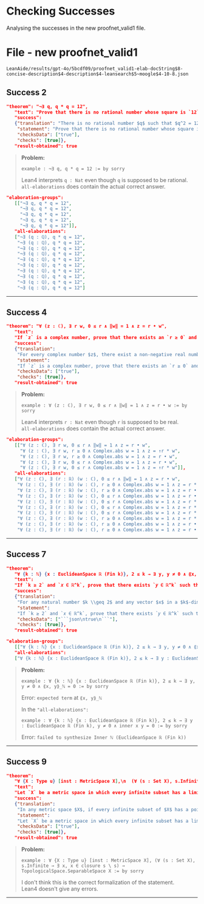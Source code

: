 # Checking Successes

Analysing the successes in the new proofnet_valid1 file.

# File - new proofnet_valid1

`LeanAide/results/gpt-4o/5bcdf09/proofnet_valid1-elab-docString$8-concise-description$4-description$4-leansearch$5~moogle$4-10-8.json`

## Success 2

```json
"theorem": "¬∃ q, q * q = 12",
   "text": "Prove that there is no rational number whose square is `12`.",
   "success":
   {"translation": "There is no rational number $q$ such that $q^2 = 12$.",
    "statement": "Prove that there is no rational number whose square is `12`.",
    "checksData": ["true"],
    "checks": [true]},
   "result-obtained": true
```

> **Problem:**  
>
> ```lean4
> example : ¬∃ q, q * q = 12 := by sorry
> ```
>
> Lean4 interprets `q : Nat` even though `q` is supposed to be rational.  
> `all-elaborations` does contain the actual correct answer.

```json
"elaboration-groups":
   [["¬∃ q, q * q = 12",
     "¬∃ q, q * q = 12",
     "¬∃ q, q * q = 12",
     "¬∃ q, q * q = 12",
     "¬∃ q, q * q = 12"]],
   "all-elaborations":
   ["¬∃ (q : ℚ), q * q = 12",
    "¬∃ (q : ℚ), q * q = 12",
    "¬∃ (q : ℚ), q * q = 12",
    "¬∃ (q : ℚ), q * q = 12",
    "¬∃ (q : ℚ), q * q = 12",
    "¬∃ (q : ℚ), q * q = 12",
    "¬∃ (q : ℚ), q * q = 12",
    "¬∃ (q : ℚ), q * q = 12",
    "¬∃ (q : ℚ), q * q = 12",
    "¬∃ (q : ℚ), q * q = 12"]
```

---

## Success 4

```json
"theorem": "∀ (z : ℂ), ∃ r w, 0 ≤ r ∧ ‖w‖ = 1 ∧ z = r • w",
   "text":
   "If `z` is a complex number, prove that there exists an `r ≥ 0` and a complex number `w` with `| w | = 1` such that `z = rw`.",
   "success":
   {"translation":
    "For every complex number $z$, there exist a non-negative real number $r$ and a complex number $w$ with norm $1$ such that $z = r \\cdot w$.",
    "statement":
    "If `z` is a complex number, prove that there exists an `r ≥ 0` and a complex number `w` with `| w | = 1` such that `z = rw`.",
    "checksData": ["true"],
    "checks": [true]},
   "result-obtained": true
```

> **Problem:**  
> 
> ```lean4
> example : ∀ (z : ℂ), ∃ r w, 0 ≤ r ∧ ‖w‖ = 1 ∧ z = r • w := by sorry
> ```
>
> Lean4 interprets `r : Nat` even though `r` is supposed to be real.  
> `all-elaborations` does contain the actual correct answer.

```json
"elaboration-groups":
   [["∀ (z : ℂ), ∃ r w, 0 ≤ r ∧ ‖w‖ = 1 ∧ z = r • w",
     "∀ (z : ℂ), ∃ r w, r ≥ 0 ∧ Complex.abs w = 1 ∧ z = ↑r * w",
     "∀ (z : ℂ), ∃ r w, r ≥ 0 ∧ Complex.abs w = 1 ∧ z = r • w",
     "∀ (z : ℂ), ∃ r w, 0 ≤ r ∧ Complex.abs w = 1 ∧ z = r • w",
     "∀ (z : ℂ), ∃ r w, 0 ≤ r ∧ Complex.abs w = 1 ∧ z = ↑r * w"]],
   "all-elaborations":
   ["∀ (z : ℂ), ∃ (r : ℝ) (w : ℂ), 0 ≤ r ∧ ‖w‖ = 1 ∧ z = r • w",
    "∀ (z : ℂ), ∃ (r : ℝ) (w : ℂ), r ≥ 0 ∧ Complex.abs w = 1 ∧ z = r * w",
    "∀ (z : ℂ), ∃ (r : ℝ) (w : ℂ), r ≥ 0 ∧ Complex.abs w = 1 ∧ z = r • w",
    "∀ (z : ℂ), ∃ (r : ℝ) (w : ℂ), 0 ≤ r ∧ Complex.abs w = 1 ∧ z = r • w",
    "∀ (z : ℂ), ∃ (r : ℝ) (w : ℂ), 0 ≤ r ∧ Complex.abs w = 1 ∧ z = r * w",
    "∀ (z : ℂ), ∃ (r : ℝ) (w : ℂ), 0 ≤ r ∧ Complex.abs w = 1 ∧ z = r * w",
    "∀ (z : ℂ), ∃ (r : ℝ) (w : ℂ), 0 ≤ r ∧ Complex.abs w = 1 ∧ z = r * w",
    "∀ (z : ℂ), ∃ (r : ℝ) (w : ℂ), r ≥ 0 ∧ Complex.abs w = 1 ∧ z = r * w",
    "∀ (z : ℂ), ∃ (r : ℝ) (w : ℂ), r ≥ 0 ∧ Complex.abs w = 1 ∧ z = r • w",
    "∀ (z : ℂ), ∃ (r : ℝ) (w : ℂ), r ≥ 0 ∧ Complex.abs w = 1 ∧ z = r • w"]
```

---

## Success 7

```json
"theorem":
   "∀ {k : ℕ} {x : EuclideanSpace ℝ (Fin k)}, 2 ≤ k → ∃ y, y ≠ 0 ∧ ⟪x, y⟫_ℕ = 0",
   "text":
   "If `k ≥ 2` and `𝑥 ∈ ℝ^k`, prove that there exists `𝑦 ∈ ℝ^k` such that `𝑦 ≠ 0` but `𝑥 ⋅ 𝑦 = 0`.",
   "success":
   {"translation":
    "For any natural number $k \\geq 2$ and any vector $x$ in a $k$-dimensional Euclidean space, there exists a non-zero vector $y$ such that the dot product of $x$ and $y$ is zero.",
    "statement":
    "If `k ≥ 2` and `𝑥 ∈ ℝ^k`, prove that there exists `𝑦 ∈ ℝ^k` such that `𝑦 ≠ 0` but `𝑥 ⋅ 𝑦 = 0`.",
    "checksData": ["```json\ntrue\n```"],
    "checks": [true]},
   "result-obtained": true
```

```json
"elaboration-groups":
   [["∀ {k : ℕ} {x : EuclideanSpace ℝ (Fin k)}, 2 ≤ k → ∃ y, y ≠ 0 ∧ ⟪x, y⟫_ℕ = 0"]],
   "all-elaborations":
   ["∀ {k : ℕ} {x : EuclideanSpace ℝ (Fin k)}, 2 ≤ k → ∃ y : EuclideanSpace ℝ (Fin k), y ≠ 0 ∧ inner x y = 0"]
```

> **Problem:**  
>
> ```lean4
> example : ∀ {k : ℕ} {x : EuclideanSpace ℝ (Fin k)}, 2 ≤ k → ∃ y, y ≠ 0 ∧ ⟪x, y⟫_ℕ = 0 := by sorry
> ```
>
> Error: `expected term` at `⟪x, y⟫_ℕ`
>
> In the `"all-elaborations":`
>
> ```lean4
> example : ∀ {k : ℕ} {x : EuclideanSpace ℝ (Fin k)}, 2 ≤ k → ∃ y : EuclideanSpace ℝ (Fin k), y ≠ 0 ∧ inner x y = 0 := by sorry
> ```
>
> Error: ``failed to synthesize Inner ℕ (EuclideanSpace ℝ (Fin k))``

---

## Success 9

```json
"theorem":
   "∀ {X : Type u} [inst : MetricSpace X],\n  (∀ (s : Set X), s.Infinite → ∃ x, x ∈ closure s \\ s) → TopologicalSpace.SeparableSpace X",
   "text":
   "Let `X` be a metric space in which every infinite subset has a limit point. Prove that `X` is separable.",
   "success":
   {"translation":
    "In any metric space $X$, if every infinite subset of $X$ has a point in its closure that is not in the subset itself, then $X$ is a separable space.",
    "statement":
    "Let `X` be a metric space in which every infinite subset has a limit point. Prove that `X` is separable.",
    "checksData": ["true"],
    "checks": [true]},
   "result-obtained": true
```

> **Problem:**  
>
> ```lean4
> example : ∀ {X : Type u} [inst : MetricSpace X], (∀ (s : Set X), s.Infinite → ∃ x, x ∈ closure s \ s) → TopologicalSpace.SeparableSpace X := by sorry
> ```
>
> I don't think this is the correct formalization of the statement.  
> Lean4 doesn't give any errors.

---